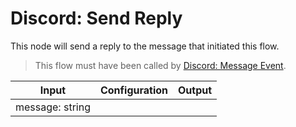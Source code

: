 # Discord: Send Reply

This node will send a reply to the message that initiated this flow.

> This flow must have been called by [Discord: Message Event](/nodes/input/discord-message-event).

| Input           | Configuration | Output |
| --------------- | ------------- | ------ |
| message: string |               |        |
